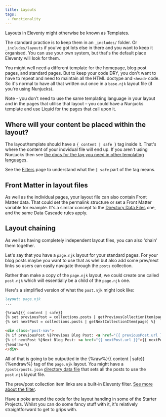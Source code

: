 ```yaml
---
title: Layouts
tags: 
 - functionality
---
```


Layouts in Eleventy might otherwise be known as Templates. 

The standard practice is to keep them in an `_includes/` folder. Or `_includes/layouts` if you've got lots else in there and you want to keep it organised. You can use your own system, but that's the default place Eleventy will look for them.

You might well need a different template for the homepage, blog post pages, and standard pages. But to keep your code DRY, you don't want to have to repeat and need to maintain all the HTML doctype and `<head>` code. So it's normal to have all that written out once in a `base.njk` layout file (if you're using Nunjucks). 

Note - you don't need to use the same templating language in your layout and in the pages that utilise that layout – you could have a Nunjucks template and use Liquid for the pages that call upon it.

## Where will your content be placed within the layout?

The layout/template should have a `{ content | safe }` tag inside it. That's where the content of your indvidual file will end up. If you aren't using Nunjucks then see [the docs for the tag you need in other templating languages](https://www.11ty.dev/docs/layouts/#prevent-double-escaping-in-layouts).

See the [Filters](/filters) page to understand what the `| safe` part of the tag means.

## Front Matter in layout files

As well as the individual pages, your layout file can also contain Front Matter data. That could set the permalink structure or set a Front Matter variable for example. It's a similar concept to the [Directory Data Files](/directpry-data/files) one, and the same Data Cascade rules apply.

## Layout chaining

As well as having completely independent layout files, you can also 'chain' them together. 

Let's say that you have a `page.njk` layout for your standard pages. For your blog posts maybe you want to use that as wlel but also add some prev/next links so users can easily navigate through the `posts` collection.

Rather than make a copy of the `page.njk` layout, we could create one called `post.njk` which will essentially be a child of the `page.njk` one.

Here's a simplified version of what the `post.njk` might look like:
```md
layout: page.njk
...

{%raw%}{{ content | safe}}
{% set previousPost = collections.posts | getPreviousCollectionItem(page) %}
{% set nextPost = collections.posts | getNextCollectionItem(page) %}

<div class="post-nav">
{% if previousPost %}Previous Blog Post: <a href="{{ previousPost.url }}">{{ previousPost.data.title }}</a>{% endif %}
{% if nextPost %}Next Blog Post: <a href="{{ nextPost.url }}">{{ nextPost.data.title }}</a>{% endif %}
{%endraw-%}
</div>

```

All of that is going to be outputted in the {%raw%}{{ content | safe}}{%endraw%} tag of the `page.njk` layout. You might have a `/posts/posts.json` [directory data file](/directpry-data/files) that sets all the posts to use the `post.njk` layout file.

The prev/post collection item links are a built-in Eleventy filter. [See more about the filter](https://www.11ty.dev/docs/filters/collection-items/).

Have a poke around the code for the layout handing in some of the Starter Projects. Whilst you can do some fancy stuff with it, it's relatively straightforward to get to grips with.


